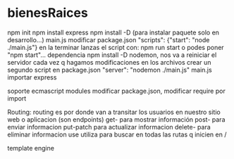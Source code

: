 # bienesRaices

npm init
npm install express
npm install -D (para instalar paquete solo en desarrollo...)
main.js
modificar package.json "scripts": {"start": "node ./main.js"}
en la terminar lanzas el script con: npm run start
o podes poner "npm start"...
dependencia npm install -D nodemon, nos va a reiniciar el servidor cada vez q hagamos modificaciones en los archivos
crear un segundo script en package.json "server": "nodemon ./main.js"
main.js importar express

soporte ecmascript modules modificar package.json, modificar require por import

Routing: routing es por donde van a transitar los usuarios en nuestro sitio web o aplicacion (son endpoints)
get-  para mostrar información 
post- para enviar informacion
put-patch para actualizar informacion
delete- para eliminar informacion
use utiliza para buscar en todas las rutas q inicien en /

template engine

